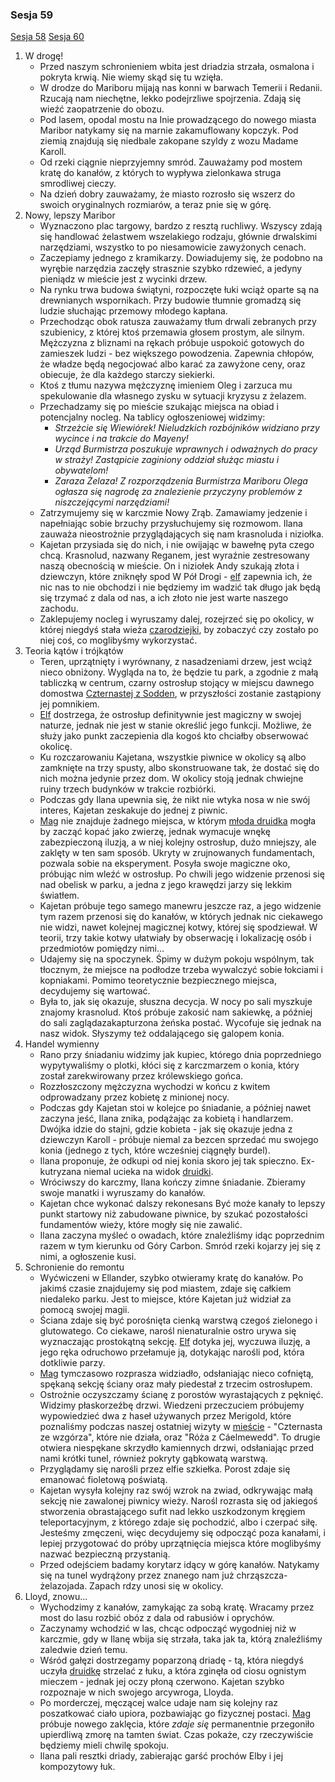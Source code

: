 ### Sesja 59
[Sesja 58](#sesja-58) [Sesja 60](#sesja-60)
1. W drogę!
    - Przed naszym schronieniem wbita jest driadzia strzała, osmalona i pokryta krwią. Nie wiemy skąd się tu wzięła.
    - W drodze do Mariboru mijają nas konni w barwach Temerii i Redanii. Rzucają nam niechętne, lekko podejrzliwe spojrzenia. Zdają się wieźć zaopatrzenie do obozu.
    - Pod lasem, opodal mostu na Inie prowadzącego do nowego miasta Maribor natykamy się na marnie zakamuflowany kopczyk. Pod ziemią znajdują się niedbale zakopane szyldy z wozu Madame Karoll.
    - Od rzeki ciągnie nieprzyjemny smród. Zauważamy pod mostem kratę do kanałów, z których to wypływa zielonkawa struga smrodliwej cieczy.
    - Na dzień dobry zauważamy, że miasto rozrosło się wszerz do swoich oryginalnych rozmiarów, a teraz pnie się w górę.
2. Nowy, lepszy Maribor
    - Wyznaczono plac targowy, bardzo z resztą ruchliwy. Wszyscy zdają się handlować żelastwem wszelakiego rodzaju, głównie drwalskimi narzędziami, wszystko to po niesamowicie zawyżonych cenach.
    - Zaczepiamy jednego z kramikarzy. Dowiadujemy się, że podobno na wyrębie narzędzia zaczęły strasznie szybko rdzewieć, a jedyny pieniądz w mieście jest z wycinki drzew.
    - Na rynku trwa budowa świątyni, rozpoczęte łuki wciąż oparte są na drewnianych wspornikach. Przy budowie tłumnie gromadzą się ludzie słuchając przemowy młodego kapłana.
    - Przechodząc obok ratusza zauważamy tłum drwali zebranych przy szubienicy, z której ktoś przemawia głosem prostym, ale silnym. Mężczyzna z bliznami na rękach próbuje uspokoić gotowych do zamieszek ludzi - bez większego powodzenia. Zapewnia chłopów, że władze będą negocjować albo karać za zawyżone ceny, oraz obiecuje, że dla każdego starczy siekierki.
    - Ktoś z tłumu nazywa mężczyznę imieniem Oleg i zarzuca mu spekulowanie dla własnego zysku w sytuacji kryzysu z żelazem.
    - Przechadzamy się po mieście szukając miejsca na obiad i potencjalny nocleg. Na tablicy ogłoszeniowej widzimy:
        - _Strzeżcie się Wiewiórek! Nieludzkich rozbójników widziano przy wycince i na trakcie do Mayeny!_
        - _Urząd Burmistrza poszukuje wprawnych i odważnych do pracy w straży! Zastąpicie zaginiony oddział służąc miastu i obywatelom!_
        - _Zaraza Żelaza! Z rozporządzenia Burmistrza Mariboru Olega ogłasza się nagrodę za znalezienie przyczyny problemów z niszczejącymi narzędziami!_
    - Zatrzymujemy się w karczmie Nowy Zrąb. Zamawiamy jedzenie i napełniając sobie brzuchy przysłuchujemy się rozmowom. Ilana zauważa nieostrożnie przyglądających się nam krasnoluda i niziołka.
    - Kajetan przysiada się do nich, i nie owijając w bawełnę pyta czego chcą. Krasnolud, nazwany Reganem, jest wyraźnie zestresowany naszą obecnością w mieście. On i niziołek Andy szukają złota i dziewczyn, które zniknęły spod W Pół Drogi - [elf](Kajetan) zapewnia ich, że nic nas to nie obchodzi i nie będziemy im wadzić tak długo jak będą się trzymać z dala od nas, a ich złoto nie jest warte naszego zachodu.
    - Zaklepujemy nocleg i wyruszamy dalej, rozejrzeć się po okolicy, w której niegdyś stała wieża [czarodziejki](Triss), by zobaczyć czy zostało  po niej coś, co moglibyśmy wykorzystać.
3. Teoria kątów i trójkątów
    - Teren, uprzątnięty i wyrównany, z nasadzeniami drzew, jest wciąż nieco obniżony. Wygląda na to, że będzie tu park, a zgodnie z małą tabliczką w centrum, czarny ostrosłup stojący w miejscu dawnego domostwa [Czternastej z Sodden](Triss), w przyszłości zostanie zastąpiony jej pomnikiem.
    - [Elf](Kajetan) dostrzega, że ostrosłup definitywnie jest magiczny w swojej naturze, jednak nie jest w stanie określić jego funkcji. Możliwe, że służy jako punkt zaczepienia dla kogoś kto chciałby obserwować okolicę.
    - Ku rozczarowaniu Kajetana, wszystkie piwnice w okolicy są albo zamknięte na trzy spusty, albo skonstruowane tak, że dostać się do nich można jedynie przez dom. W okolicy stoją jednak chwiejne ruiny trzech budynków w trakcie rozbiórki. 
    - Podczas gdy Ilana upewnia się, że nikt nie wtyka nosa w nie swój interes, Kajetan zeskakuje do jednej z piwnic.
    - [Mag](Kajetan) nie znajduje żadnego miejsca, w którym [młoda druidka](Ilana) mogła by zacząć kopać jako zwierzę, jednak wymacuje wnękę zabezpieczoną iluzją, a w niej kolejny ostrosłup, dużo mniejszy, ale zaklęty w ten sam sposób. Ukryty w zrujnowanych fundamentach, pozwala sobie na eksperyment. Posyła swoje magiczne oko, próbując nim wleźć w ostrosłup. Po chwili jego widzenie przenosi się nad obelisk w parku, a jedna z jego krawędzi jarzy się lekkim światłem. 
    - Kajetan próbuje tego samego manewru jeszcze raz, a jego widzenie tym razem przenosi się do kanałów, w których jednak nic ciekawego nie widzi, nawet kolejnej magicznej kotwy, której się spodziewał. W teorii, trzy takie kotwy ułatwiały by obserwację i lokalizację osób i przedmiotów pomiędzy nimi...
    - Udajemy się na spoczynek. Śpimy w dużym pokoju wspólnym, tak tłocznym, że miejsce na podłodze trzeba wywalczyć sobie łokciami i kopniakami. Pomimo teoretycznie bezpiecznego miejsca, decydujemy się wartować. 
    - Była to, jak się okazuje, słuszna decycja. W nocy po sali myszkuje znajomy krasnolud. Ktoś próbuje zakosić nam sakiewkę, a później do sali zaglądazakapturzona żeńska postać. Wycofuje się jednak na nasz widok. Słyszymy też oddalającego się galopem konia.
4. Handel wymienny
    - Rano przy śniadaniu widzimy jak kupiec, którego dnia poprzedniego wypytywaliśmy o plotki, kłóci się z karczmarzem o konia, który został zarekwirowany przez królewskiego gońca.
    - Rozzłoszczony mężczyzna wychodzi w końcu z kwitem odprowadzany przez kobietę z minionej nocy.
    - Podczas gdy Kajetan stoi w kolejce po śniadanie, a później nawet zaczyna jeść, Ilana znika, podążając za kobietą i handlarzem. Dwójka idzie do stajni, gdzie kobieta - jak się okazuje jedna z dziewczyn Karoll - próbuje niemal za bezcen sprzedać mu swojego konia (jednego z tych, które wcześniej ciągnęły burdel).
    - Ilana proponuje, że odkupi od niej konia skoro jej tak spieczno. Ex-kutryzana niemal ucieka na widok [druidki](Ilana).
    - Wróciwszy do karczmy, Ilana kończy zimne śniadanie. Zbieramy swoje manatki i wyruszamy do kanałów. 
    - Kajetan chce wykonać dalszy rekonesans Być może kanały to lepszy punkt startowy niż zabudowane piwnice, by szukać pozostałości fundamentów wieży, które mogły się nie zawalić. 
    - Ilana zaczyna myśleć o owadach, które znaleźliśmy idąc poprzednim razem w tym kierunku od Góry Carbon. Smród rzeki kojarzy jej się z nimi, a ogłoszenie kusi.
5. Schronienie do remontu
    - Wyćwiczeni w Ellander, szybko otwieramy kratę do kanałów. Po jakimś czasie znajdujemy się pod miastem, zdaje się całkiem niedaleko parku. Jest to miejsce, które Kajetan już widział za pomocą swojej magii.
    - Ściana zdaje się być porośnięta cienką warstwą czegoś zielonego i glutowatego. Co ciekawe, narośl nienaturalnie ostro urywa się wyznaczając prostokątną sekcję. [Elf](Kajetan) dotyka jej, wyczuwa iluzję, a jego ręka odruchowo przełamuje ją, dotykając narośli pod, która dotkliwie parzy.
    - [Mag](Kajetan) tymczasowo rozprasza widziadło, odsłaniając nieco cofniętą, spękaną sekcję ściany oraz mały piedestał z trzecim ostrosłupem.
    - Ostrożnie oczyszczamy ścianę z porostów wyrastających z pęknięć. Widzimy płaskorzeźbę drzwi. Wiedzeni przeczuciem próbujemy wypowiedzieć dwa z haseł używanych przez Merigold, które poznaliśmy podczas naszej ostatniej wizyty w [mieście](Maribor) - "Czternasta ze wzgórza", które nie działa, oraz "Róża z Cáelmewedd". To drugie otwiera niespękane skrzydło kamiennych drzwi, odsłaniając przed nami krótki tunel, również pokryty gąbkowatą warstwą.
    - Przyglądamy się narośli przez elfie szkiełka. Porost zdaje się emanować fioletową poświatą.
    - Kajetan wysyła kolejny raz swój wzrok na zwiad, odkrywając małą sekcję nie zawalonej piwnicy wieży. Narośl rozrasta się od jakiegoś stworzenia obrastającego sufit nad lekko uszkodzonym kręgiem teleportacyjnym, z którego zdaje się pochodzić, albo i czerpać siłę. Jesteśmy zmęczeni, więc decydujemy się odpocząć poza kanałami, i lepiej przygotować do próby uprzątnięcia miejsca które moglibyśmy nazwać bezpieczną przystanią.
    - Przed odejściem badamy korytarz idący w górę kanałów. Natykamy się na tunel wydrążony przez znanego nam już chrząszcza-żelazojada. Zapach rdzy unosi się w okolicy.
4. Lloyd, znowu...
    - Wychodzimy z kanałów, zamykając za sobą kratę. Wracamy przez most do lasu rozbić obóz z dala od rabusiów i oprychów.
    - Zaczynamy wchodzić w las, chcąc odpocząć wygodniej niż w karczmie, gdy w Ilanę wbija się strzała, taka jak ta, którą znaleźliśmy zaledwie dzień temu.
    - Wśród gałęzi dostrzegamy poparzoną driadę - tą, która niegdyś uczyła [druidkę](Ilana) strzelać z łuku, a która zginęła od ciosu ognistym mieczem - jednak jej oczy płoną czerwono. Kajetan szybko rozpoznaje w nich swojego arcywroga, Lloyda.
    - Po morderczej, męczącej walce udaje nam się kolejny raz poszatkować ciało upiora, pozbawiając go fizycznej postaci. [Mag](Kajetan) próbuje nowego zaklęcia, które _zdaje się_ permanentnie przegoniło upierdliwą zmorę na tamten świat. Czas pokaże, czy rzeczywiście będziemy mieli chwilę spokoju.
    - Ilana pali resztki driady, zabierając garść prochów Elby i jej kompozytowy łuk.